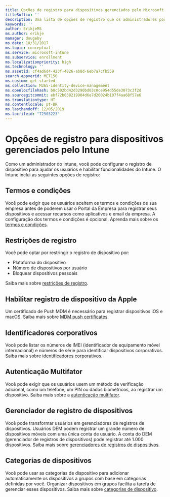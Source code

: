 ```yaml
---
title: Opções de registro para dispositivos gerenciados pelo Microsoft Intune
titleSuffix: ''
description: Uma lista de opções de registro que os administradores podem definir para dispositivos gerenciados pelo Microsoft Intune.
keywords: ''
author: ErikjeMS
ms.author: erikje
manager: dougeby
ms.date: 10/31/2017
ms.topic: conceptual
ms.service: microsoft-intune
ms.subservice: enrollment
ms.localizationpriority: high
ms.technology: ''
ms.assetid: cf4ad6d4-423f-4826-ab8d-6eb7a7cfb559
search.appverid: MET150
ms.custom: get-started
ms.collection: M365-identity-device-management
ms.openlocfilehash: b8c502bd42d3290bd03c0ce954d55de3073c3f2d
ms.sourcegitcommit: ebf72b038219904d6e7d20024b107f4aa68f57e6
ms.translationtype: HT
ms.contentlocale: pt-BR
ms.lasthandoff: 12/05/2019
ms.locfileid: "72503223"
---
```

# <a name="enrollment-options-for-devices-managed-by-intune"></a>Opções de registro para dispositivos gerenciados pelo Intune

Como um administrador do Intune, você pode configurar o registro de dispositivo para ajudar os usuários e habilitar funcionalidades do Intune.  O Intune inclui as seguintes opções de registro:

## <a name="terms-and-conditions"></a>Termos e condições

Você pode exigir que os usuários aceitem os termos e condições de sua empresa antes de poderem usar o Portal da Empresa para registrar seus dispositivos e acessar recursos como aplicativos e email da empresa. A configuração dos termos e condições é opcional. Aprenda mais sobre os [termos e condições](terms-and-conditions-create.md).

## <a name="enrollment-restrictions"></a>Restrições de registro

Você pode optar por restringir o registro de dispositivo por:
- Plataforma do dispositivo
- Número de dispositivos por usuário
- Bloquear dispositivos pessoais

Saiba mais sobre [restrições de registro](enrollment-restrictions-set.md).

## <a name="enable-apple-device-enrollment"></a>Habilitar registro de dispositivo da Apple

Um certificado de Push MDM é necessário para registrar dispositivos iOS e macOS. Saiba mais sobre [MDM push certificates](apple-mdm-push-certificate-get.md).

## <a name="corporate-identifiers"></a>Identificadores corporativos

Você pode listar os números de IMEI (identificador de equipamento móvel internacional) e números de série para identificar dispositivos corporativos. Saiba mais sobre [identificadores corporativos](corporate-identifiers-add.md).
## <a name="multi-factor-authentication"></a>Autenticação Multifator

Você pode exigir que os usuários usem um método de verificação adicional, como um telefone, um PIN ou dados biométricos, ao registrar um dispositivo. Saiba mais sobre a [autenticação multifator](multi-factor-authentication.md).

## <a name="device-enrollment-manager"></a>Gerenciador de registro de dispositivos
Você pode transformar usuários em gerenciadores de registros de dispositivos.  Usuários DEM podem registrar um grande número de dispositivos móveis com uma única conta de usuário. A conta do DEM (gerenciador de registros de dispositivos) pode registrar até 1.000 dispositivos. Saiba mais sobre [gerenciadores de registros de dispositivos](device-enrollment-manager-enroll.md).

## <a name="device-categories"></a>Categorias de dispositivos

Você pode usar as categorias de dispositivo para adicionar automaticamente os dispositivos a grupos com base em categorias definidas por você. Organizar dispositivos em grupos facilita a tarefa de gerenciar esses dispositivos. Saiba mais sobre [categorias de dispositivo](device-group-mapping.md).
